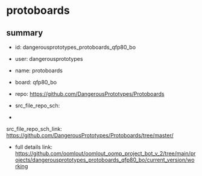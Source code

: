 # protoboards
 
## summary 
* id: dangerousprototypes_protoboards_qfp80_bo
* user: dangerousprototypes
* name: protoboards
* board: qfp80_bo
* repo: https://github.com/DangerousPrototypes/Protoboards



* src_file_repo_sch: 
*
 src_file_repo_sch_link: https://github.com/DangerousPrototypes/Protoboards/tree/master/
* full details link: https://github.com/oomlout/oomlout_oomp_project_bot_v_2/tree/main/projects/dangerousprototypes_protoboards_qfp80_bo/current_version/working  






